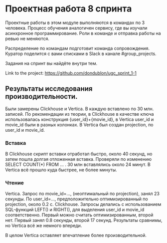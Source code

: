 # Проектная работа 8 спринта

Проектные работы в этом модуле выполняются в командах по 3 человека. Процесс обучения аналогичен сервису, где вы изучали асинхронное программирование. Роли в команде и отправка работы на ревью не меняются.

Распределение по командам подготовит команда сопровождения. Куратор поделится с вами списками в Slack в канале #group_projects.

Задания на спринт вы найдёте внутри тем.

Link to the project: https://github.com/dondublon/ugc_sprint_1-1

## Результаты исследования производительности.

Были замерены Clickhouse и Vertica. В каждую вставлено по 30 млн. записей. По 
рекомендации из теории, в Clickhouse в качестве ключа использовалась конструкция 
{user_id}+{movie_id}, в Vertica user_id и movie_id были в разных колонках. В 
Vertica был создан projection, по user_id и movie_id. 

 ###  Вставка
 
 В Clickhouse скрипт вставки отработал быстро, около 40 секунд, но затем пошла
  долгая отложенная вставка. Проверяли по изменению SELECT COUNT(*) FROM ... . 
  30 млн вставлялись около 24 минут. В Vertica всё прошло куда быстрее, не более 
  минуты. 
 
 ### Чтение
 
Vertica. Запрос по movie_id=..., (неоптимальный по projection), занял 23 секунды. 
По user_id=..., предположительно оптимизированный по projection, около 0.2 с. 
Clickhouse. Запросы делались с использованием SQL-функций LEFT() и RIGHT(), для 
выделения user_id и movie_id соответственно. Первый можно считать оптимизированным, 
второй нет. Первый занял 0.8 секунды, второй 17 секунд. Результаты сравнимы, но 
Vertica всё же немного впереди. 

В целом Vertica оставляет впечатление более производительной. 
 
